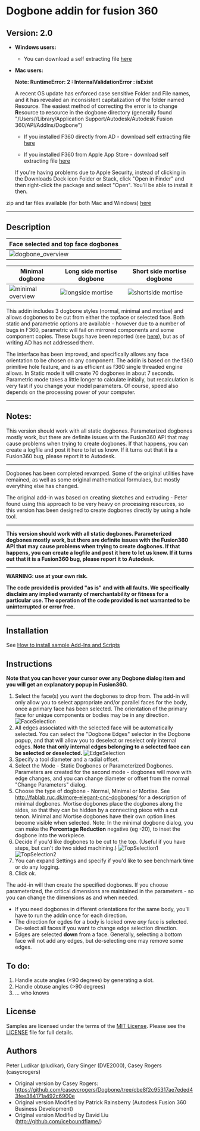 Dogbone addin for fusion 360
===

## Version: 2.0

* **Windows users:**

   * You can download a self extracting file [here](https://github.com/DVE2000/Dogbone/releases/download/v2.0/winsetup_Dogbone_v2_0.exe) 

* **Mac users:**

   **Note: RuntimeError: 2 : InternalValidationError : isExist**
   
   A recent OS update has enforced case sensitive Folder and File names, and it has revealed an inconsistent capitalization of the folder named Resource.  The easiest method of correcting the error is to change **R**esource to **r**esource in the dogbone directory (generally found "/Users/<your username>/Library/Application Support/Autodesk/Autodesk Fusion 360/APl/Addlns/Dogbone")  

   * If you installed F360 directly from AD - download self extracting file [here](https://github.com/DVE2000/Dogbone/releases/download/v2.0/macSetup_AD_dogbone_v2_0.pkg)

   * If you installed F360 from Apple App Store - download self extracting file [here](https://github.com/DVE2000/Dogbone/releases/download/v2.0/macSetup_appstore_dogbone_v2_0.pkg)

   If you're having problems due to Apple Security, instead of clicking in the Downloads Dock icon Folder or Stack, click "Open in Finder" and then right-click the package and select "Open". You'll be able to install it then.



zip and tar files available (for both Mac and Windows) [here](https://github.com/DVE2000/Dogbone/releases)

---

## Description
Face selected and top face dogbones | 
-----------------------------|
![dogbone_overview](./Resources/dogbone_overview.png) | 

Minimal dogbone | Long side mortise dogbone            | Short side mortise dogbone
----------------|-------------|------------------------
![minimal overview](./Resources/minimal%20dogbone%20overview.png) | ![longside mortise](./Resources/mortise%20longside.png) | ![shortside mortise](./Resources/mortise%20shortside.png)

This addin includes 3 dogbone styles (normal, minimal and mortise) and allows dogbones to be cut from either the topface or selected face.  Both static and parametric options are available - however due to a number of bugs in F360, parametric will fail on mirrored components and some component copies.  These bugs have been reported (see [here](https://forums.autodesk.com/t5/fusion-360-api-and-scripts/4-bugs-at-least-related-to-occurrences/m-p/8105766#M6240)), but as of writing AD has not addressed them.

The interface has been improved, and specifically allows any face orientation to be chosen on any component.  The addin is based on the f360 primitive hole feature, and is as efficient as f360 single threaded engine allows.  In Static mode it will create 70 dogbones in about 7 seconds.  Parametric mode takes a little longer to calculate initially, but recalculation is very fast if you change your model parameters.  Of course, speed also depends on the processing power of your computer.

---

## Notes:

This version should work with all static dogbones. Parameterized dogbones mostly work, but there are definite issues with the Fusion360 API that may cause problems when trying to create dogbones. If that happens, you can create a logfile and post it here to let us know. If it turns out that it **is** a Fusion360 bug, please report it to Autodesk.

---

Dogbones has been completed revamped. Some of the original utilities have remained, as well as some original mathematical formulaes, but mostly everything else has changed.

The original add-in was based on creating sketches and extruding - Peter found using this approach to be very heavy on processing resources, so this version has been designed to create dogbones directly by using a hole tool.

---

**This version should work with all static dogbones. Parameterized dogbones mostly work, but there are definite issues with the Fusion360 API that may cause problems when trying to create dogbones. If that happens, you can create a logfile and post it here to let us know. If it turns out that it **is** a Fusion360 bug, please report it to Autodesk.**

---

**WARNING: use at your own risk.**

**The code provided is provided "as is" and with all faults. We specifically disclaim any implied warranty of merchantability or fitness for a particular use. The operation of the code provided is not warranted to be uninterrupted or error free.**

---

## Installation

See [How to install sample Add-Ins and Scripts](https://rawgit.com/AutodeskFusion360/AutodeskFusion360.github.io/master/Installation.html)

## Instructions
**Note that you can hover your cursor over any Dogbone dialog item and you will get an explanatory popup in Fusion360.**

1. Select the face(s) you want the dogbones to drop from. The add-in will only allow you to select appropriate and/or parallel faces for the body, once a primary face has been selected. The orientation of the primary face for unique components or bodies may be in any direction.
   ![FaceSelection](./Resources/face_selection.jpg)
2. All edges associated with the selected face will be automatically selected. You can select the "Dogbone Edges" selector in the Dogbone popup, and that will allow you to deselect or reselect only internal edges. **Note that only internal edges belonging to a selected face can be selected or deselected.**
   ![EdgeSelection](./Resources/edge_selection.jpg)
3. Specify a tool diameter and a radial offset.
4. Select the Mode - Static Dogbones or Parameterized Dogbones. Parameters are created for the second mode - dogbones will move with edge changes, and you can change diameter or offset from the normal "Change Parameters" dialog.
5. Choose the type of dogbone - Normal, Minimal or Mortise. See http://fablab.ruc.dk/more-elegant-cnc-dogbones/ for a description of minimal dogbones. Mortise dogbones place the dogbones along the sides, so that they can be hidden by a connecting piece with a cut tenon. Minimal and Mortise dogbones have their own option lines become visible when selected.  Note: In the minimal dogbone dialog, you can make the **Percentage Reduction** negative (eg -20), to inset the dogbone into the workpiece.
6. Decide if you'd like dogbones to be cut to the top. (Useful if you have steps, but can't do two sided machining.)
   ![TopSelection1](./Resources/top_select1.jpg) ![TopSelection2](./Resources/top_select2.jpg)
7. You can expand Settings and specify if you'd like to see benchmark time or do any logging. 
8. Click ok.

The add-in will then create the specified dogbones. If you choose parameterized, the critical dimensions are maintained in the parameters - so you can change the dimensions as and when needed.

* If you need dogbones in different orientations for the same body, you'll have to run the addin once for each direction.
* The direction for egdes for a body is locked onve *any* face is selected. De-select all faces if you want to change edge selection direction.
* Edges are selected **down** from a face. Generally, selecting a bottom face will not add any edges, but de-selecting one may remove some edges.

## To do:
1. Handle acute angles (<90 degrees) by generating a slot.
1. Handle obtuse angles (>90 degrees) 
2. ... who knows

## License

Samples are licensed under the terms of the [MIT License](http://opensource.org/licenses/MIT). Please see the [LICENSE](LICENSE) file for full details.

## Authors
Peter Ludikar (pludikar), Gary Singer (DVE2000), Casey Rogers (casycrogers)
- Original version by Casey Rogers: https://github.com/caseycrogers/Dogbone/tree/cbe8f2c95317ae7eded43fee384171a492c6900e
- Original version Modified by Patrick Rainsberry (Autodesk Fusion 360 Business Development)
- Original version Modified by David Liu (http://github.com/iceboundflame/)

